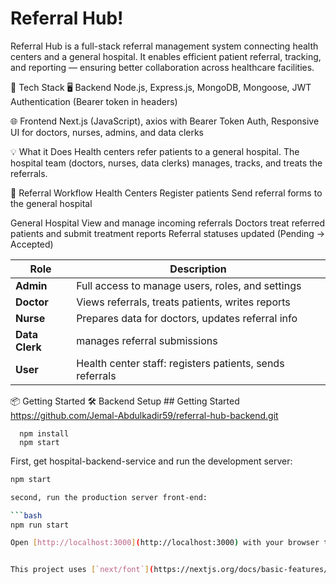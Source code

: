 # Referral Hub!

Referral Hub is a full-stack referral management system connecting health centers and a general hospital. It enables efficient patient referral, tracking, and reporting — ensuring better collaboration across healthcare facilities.

🚀 Tech Stack
🖥 Backend
Node.js, Express.js, MongoDB, Mongoose, JWT Authentication (Bearer token in headers)

🌐 Frontend
Next.js (JavaScript), axios with Bearer Token Auth, Responsive UI for doctors, nurses, admins, and data clerks

💡 What it Does
Health centers refer patients to a general hospital. The hospital team (doctors, nurses, data clerks) manages, tracks, and treats the referrals.

🔄 Referral Workflow
Health Centers
  Register patients
  Send referral forms to the general hospital

General Hospital
  View and manage incoming referrals
  Doctors treat referred patients and submit treatment reports
  Referral statuses updated (Pending → Accepted)

  | Role           | Description                                            |
| -------------- | -------------------------------------------------------- |
| **Admin**      | Full access to manage users, roles, and settings         |
| **Doctor**     | Views referrals, treats patients, writes reports         |
| **Nurse**      | Prepares data for doctors, updates referral info         |
| **Data Clerk** | manages referral submissions                             |
| **User**       | Health center staff: registers patients, sends referrals |

📦 Getting Started
  🛠 Backend Setup
    ## Getting Started
      https://github.com/Jemal-Abdulkadir59/referral-hub-backend.git
      
      npm install
      npm start

First, get hospital-backend-service and run the development server:

````bash
npm start

second, run the production server front-end:

```bash
npm run start

Open [http://localhost:3000](http://localhost:3000) with your browser to see the result.


This project uses [`next/font`](https://nextjs.org/docs/basic-features/font-optimization) to automatically optimize and load Inter, a custom Google Font.

````
